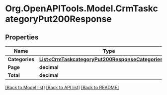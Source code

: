# Org.OpenAPITools.Model.CrmTaskcategoryPut200Response

## Properties

Name | Type | Description | Notes
------------ | ------------- | ------------- | -------------
**Categories** | [**List&lt;CrmTaskcategoryPut200ResponseCategoriesInner&gt;**](CrmTaskcategoryPut200ResponseCategoriesInner.md) |  | [optional] 
**Page** | **decimal** |  | [optional] 
**Total** | **decimal** |  | [optional] 

[[Back to Model list]](../README.md#documentation-for-models) [[Back to API list]](../README.md#documentation-for-api-endpoints) [[Back to README]](../README.md)

